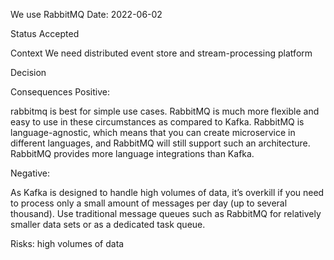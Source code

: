 We use RabbitMQ
Date: 2022-06-02

Status
Accepted

Context
We need distributed event store and stream-processing platform

Decision

Consequences
Positive:

rabbitmq is best for simple use cases.
RabbitMQ is much more flexible and easy to use in these circumstances as compared to Kafka.
RabbitMQ is language-agnostic, which means that you can create microservice in different languages, and RabbitMQ will still support such an architecture. RabbitMQ provides more language integrations than Kafka.

Negative:

As Kafka is designed to handle high volumes of data, it’s overkill if you need to process only a small amount of messages per day (up to several thousand). Use traditional message queues such as RabbitMQ for relatively smaller data sets or as a dedicated task queue.

Risks:
high volumes of data
